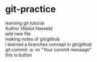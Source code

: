 # git-practice
learning git tutorial
<br>
Author (Abdul Haseeb)
<br>
add new file
<br>
making notes of git/github
<br>
i learned a branches concept in git/github
<br>
git commit -a -m "Your commit message"
<br>
this is button
